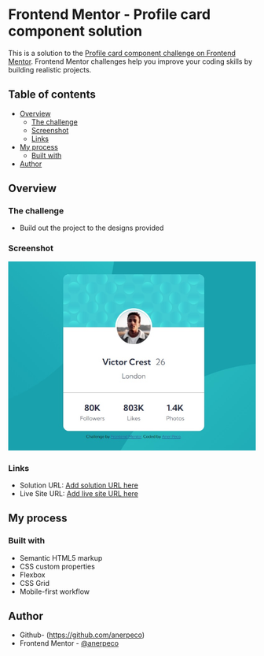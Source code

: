# Frontend Mentor - Profile card component solution

This is a solution to the [Profile card component challenge on Frontend Mentor](https://www.frontendmentor.io/challenges/profile-card-component-cfArpWshJ). Frontend Mentor challenges help you improve your coding skills by building realistic projects.

## Table of contents

- [Overview](#overview)
  - [The challenge](#the-challenge)
  - [Screenshot](#screenshot)
  - [Links](#links)
- [My process](#my-process)
  - [Built with](#built-with)
- [Author](#author)

## Overview

### The challenge

- Build out the project to the designs provided

### Screenshot

![](./screenshot/screenshot.jpg)

### Links

- Solution URL: [Add solution URL here](https://github.com/anerpeco/profile-card-component)
- Live Site URL: [Add live site URL here](https://profile-card-component-anerpeco.vercel.app/)

## My process

### Built with

- Semantic HTML5 markup
- CSS custom properties
- Flexbox
- CSS Grid
- Mobile-first workflow

## Author

- Github- (https://github.com/anerpeco)
- Frontend Mentor - [@anerpeco](https://www.frontendmentor.io/profile/anerpeco)
